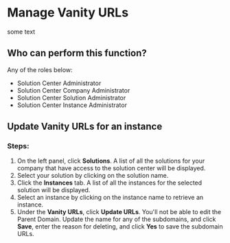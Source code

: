 # Manage Vanity URLs
some text

## Who can perform this function?
Any of the roles below:
* Solution Center Administrator
* Solution Center Company Administrator
* Solution Center Solution Administrator
* Solution Center Instance Administrator

## Update Vanity URLs for an instance
### Steps:
1. On the left panel, click **Solutions**. A list of all the solutions for your company that have access to the solution center will be displayed.
2. Select your solution by clicking on the solution name.
3. Click the **Instances** tab. A list of all the instances for the selected solution will be displayed.
4. Select an instance by clicking on the instance name to retrieve an instance.
5. Under the **Vanity URLs**, click **Update URLs**. You'll not be able to edit the Parent Domain. Update the name for any of the subdomains, and click **Save**, enter the reason for deleting, and click **Yes** to save the subdomain URLs.
